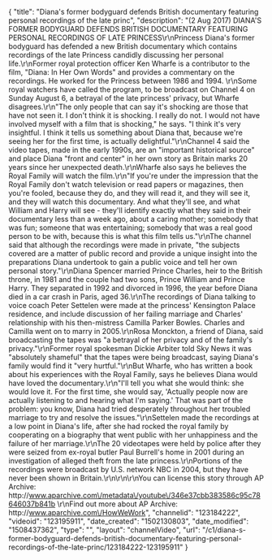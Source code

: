 {
    "title": "Diana's former bodyguard defends British documentary featuring personal recordings of the late princ",
    "description": "(2 Aug 2017) DIANA'S FORMER BODYGUARD DEFENDS BRITISH DOCUMENTARY FEATURING PERSONAL RECORDINGS OF LATE PRINCESS\r\nPrincess Diana's former bodyguard has defended a new British documentary which contains recordings of the late Princess candidly discussing her personal life.\r\nFormer royal protection officer Ken Wharfe is a contributor to the film, \"Diana: In Her Own Words\" and provides a commentary on the recordings.  He worked for the Princess between 1986 and 1994.  \r\nSome royal watchers have called the program, to be broadcast on Channel 4 on Sunday August 6, a betrayal of the late princess' privacy, but Wharfe disagrees.\r\n\"The only people that can say it's shocking are those that have not seen it.  I don't think it is shocking.  I really do not.  I would not have involved myself with a film that is shocking,\" he says.  \"I think it's very insightful.  I think it tells us something about Diana that, because we're seeing her for the first time, is actually delightful.\"\r\nChannel 4 said the video tapes, made in the early 1990s, are an \"important historical source\" and place Diana \"front and center\" in her own story as Britain marks 20 years since her unexpected death.\r\nWharfe also says he believes the Royal Family will watch the film.\r\n\"If you're under the impression that the Royal Family don't watch television or read papers or magazines, then you're fooled, because they do, and they will read it, and they will see it, and they will watch this documentary.  And what they'll see, and what William and Harry will see - they'll identify exactly what they said in their documentary less than a week ago, about a caring mother; somebody that was fun; someone that was entertaining; somebody that was a real good person to be with, because this is what this film tells us.\"\r\nThe channel said that although the recordings were made in private, \"the subjects covered are a matter of public record and provide a unique insight into the preparations Diana undertook to gain a public voice and tell her own personal story.\"\r\nDiana Spencer married Prince Charles, heir to the British throne, in 1981 and the couple had two sons, Prince William and Prince Harry.  They separated in 1992 and divorced in 1996, the year before Diana died in a car crash in Paris, aged 36.\r\nThe recordings of Diana talking to voice coach Peter Settelen were made at the princess' Kensington Palace residence, and include discussion of her failing marriage and Charles' relationship with his then-mistress Camilla Parker Bowles. Charles and Camilla went on to marry in 2005.\r\nRosa Monckton, a friend of Diana, said broadcasting the tapes was \"a betrayal of her privacy and of the family's privacy.\"\r\nFormer royal spokesman Dickie Arbiter told Sky News it was \"absolutely shameful\" that the tapes were being broadcast, saying Diana's family would find it \"very hurtful.\"\r\nBut Wharfe, who has written a book about his experiences with the Royal Family, says he believes Diana would have loved the documentary.\r\n\"I'll tell you what she would think: she would love it.  For the first time, she would say, 'Actually people now are actually listening to and hearing what I'm saying.'  That was part of the problem: you know, Diana had tried desperately throughout her troubled marriage to try and resolve the issues.\"\r\nSettelen made the recordings at a low point in Diana's life, after she had rocked the royal family by cooperating on a biography that went public with her unhappiness and the failure of her marriage.\r\nThe 20 videotapes were held by police after they were seized from ex-royal butler Paul Burrell's home in 2001 during an investigation of alleged theft from the late princess.\r\nPortions of the recordings were broadcast by U.S. network NBC in 2004, but they have never been shown in Britain.\r\n\r\n\r\nYou can license this story through AP Archive: http:\/\/www.aparchive.com\/metadata\/youtube\/346e37cbb383586c95c78646037b841b \r\nFind out more about AP Archive: http:\/\/www.aparchive.com\/HowWeWork",
    "channelid": "123184222",
    "videoid": "123195911",
    "date_created": "1502130803",
    "date_modified": "1508437362",
    "type": "",
    "layout": "channelVideo",
    "url": "\/c1\/diana-s-former-bodyguard-defends-british-documentary-featuring-personal-recordings-of-the-late-princ\/123184222-123195911"
}